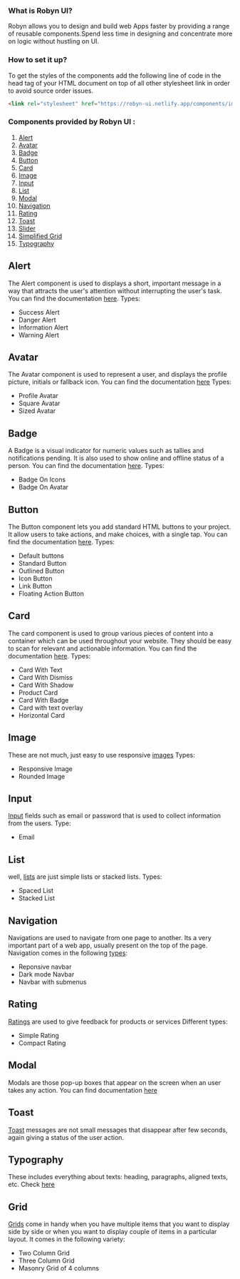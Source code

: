 ### What is Robyn UI?
Robyn allows you to design and build web Apps faster by providing a range of reusable components.Spend less time in designing and concentrate more on logic without hustling on UI.

### How to set it up?
To get the styles of the components add the following line of code in the head tag of your HTML document on top of all other stylesheet link in order to avoid source order issues.
```html
<link rel="stylesheet" href="https://robyn-ui.netlify.app/components/import.css">
```

### Components provided by Robyn UI :
1.  [Alert](#alert)
2.  [Avatar](#avatar)
3.  [Badge](#badge)
4.  [Button](#button)
5.  [Card](#card)
6.  [Image](#image)
7.  [Input](#input)
8.  [List](#list)
9.  [Modal](#modal)
10. [Navigation](#navigation)
11. [Rating](#rating)
12. [Toast](#toast)
13. [Slider](#slider)
14. [Simplified Grid](#Grid)
15. [Typography](#typography)

## Alert
The Alert component is used to displays a short, important message in a way that attracts the user's attention without interrupting the user's task.
You can find the documentation [here](https://robyn-ui.netlify.app/components/alert/alert.html).
Types:
- Success Alert
- Danger Alert
- Information Alert
- Warning Alert

## Avatar
The Avatar component is used to represent a user, and displays the profile picture, initials or fallback icon.
You can find the documentation [here](https://robyn-ui.netlify.app/components/avatar/avatar.html)
Types:
- Profile Avatar
- Square Avatar
- Sized Avatar

## Badge
A Badge is a visual indicator for numeric values such as tallies and notifications pending. It is also used to show online and offline status of a person.
You can find the documentation [here](https://robyn-ui.netlify.app/components/badge/badge.html).
Types:
- Badge On Icons
- Badge On Avatar

## Button
The Button component lets you add standard HTML buttons to your project. It allow users to take actions, and make choices, with a single tap.
You can find the documentation [here](https://robyn-ui.netlify.app/components/buttons/button.html).
Types:
- Default buttons
- Standard Button
- Outlined Button
- Icon Button
- Link Button
- Floating Action Button

## Card
The card component is used to group various pieces of content into a container which can be used throughout your website. They should be easy to scan for relevant and actionable information.
You can find the documentation [here](https://robyn-ui.netlify.app/components/card/card.html).
Types:
- Card With Text
- Card With Dismiss
- Card With Shadow
- Product Card
- Card With Badge
- Card with text overlay
- Horizontal Card




## Image
These are not much, just easy to use responsive [images](https://azure-ui.netlify.app/components/image/image.html)
Types:
- Responsive Image
- Rounded Image


## Input
[Input](https://azure-ui.netlify.app/components/input/input.html) fields such as email or password that is used to collect information from the users.
Type:
- Email

## List
well, [lists](https://azure-ui.netlify.app/components/list/list.html) are just simple lists or stacked lists.
Types:
- Spaced List
- Stacked List

## Navigation
Navigations are used to navigate from one page to another. Its a very important part of a web app, usually present on the top of the page.
Navigation comes in the following [types](https://azure-ui.netlify.app/components/nav/doc-nav.html):
- Reponsive navbar
- Dark mode Navbar
- Navbar with submenus

## Rating
[Ratings](https://azure-ui.netlify.app/components/rating/rating.html) are used to give feedback for products or services
Different types:
- Simple Rating
- Compact Rating

## Modal 
Modals are those pop-up boxes that appear on the screen when an user takes any action.
You can find documentation [here](https://azure-ui.netlify.app/components/modal/modal.html)

## Toast
[Toast](https://azure-ui.netlify.app/components/toast/toast.html) messages are not small messages that disappear after few seconds, again giving a status of the user action.

## Typography
These includes everything about texts: heading, paragraphs, aligned texts, etc.
Check [here](https://azure-ui.netlify.app/components/text/text.html)

## Grid
[Grids](https://azure-ui.netlify.app/components/grid/grid.html) come in handy when you have multiple items that you want to display side by side or when you want to display couple of items in a particular layout.
It comes in the following variety:
 - Two Column Grid
 - Three Column Grid
 - Masonry Grid of 4 columns
